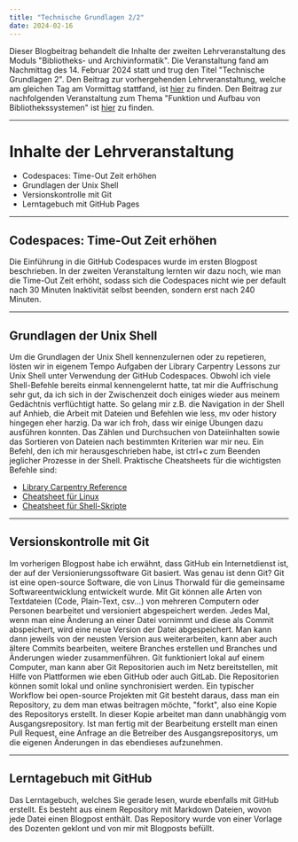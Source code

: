 ```yaml
---
title: "Technische Grundlagen 2/2"
date: 2024-02-16
---
```

Dieser Blogbeitrag behandelt die Inhalte der zweiten Lehrveranstaltung des Moduls "Bibliotheks- und Archivinformatik". Die Veranstaltung fand am Nachmittag des 14. Februar 2024 statt und trug den Titel "Technische Grundlagen 2".
Den Beitrag zur vorhergehenden Lehrveranstaltung, welche am gleichen Tag am Vormittag stattfand, ist [hier](/2024-02-15-grundlagen1.md) zu finden.
Den Beitrag zur nachfolgenden Veranstaltung zum Thema "Funktion und Aufbau von Bibliothekssystemen" ist [hier](/2024-02-27-bibliothekssysteme.md) zu finden.

-----

# Inhalte der Lehrveranstaltung
- Codespaces: Time-Out Zeit erhöhen
- Grundlagen der Unix Shell
- Versionskontrolle mit Git
- Lerntagebuch mit GitHub Pages

-----

## Codespaces: Time-Out Zeit erhöhen
Die Einführung in die GitHub Codespaces wurde im ersten Blogpost beschrieben. In der zweiten Veranstaltung lernten wir dazu noch, wie man die Time-Out Zeit erhöht, sodass sich die Codespaces nicht wie per default nach 30 Minuten Inaktivität selbst beenden, sondern erst nach 240 Minuten.

-----

## Grundlagen der Unix Shell
Um die Grundlagen der Unix Shell kennenzulernen oder zu repetieren, lösten wir in eigenem Tempo Aufgaben der Library Carpentry Lessons zur Unix Shell unter Verwendung der GitHub Codespaces. Obwohl ich viele Shell-Befehle bereits einmal kennengelernt hatte, tat mir die Auffrischung sehr gut, da ich sich in der Zwischenzeit doch einiges wieder aus meinem Gedächtnis verflüchtigt hatte. So gelang mir z.B. die Navigation in der Shell auf Anhieb, die Arbeit mit Dateien und Befehlen wie less, mv oder history hingegen eher harzig. Da war ich froh, dass wir einige Übungen dazu ausführen konnten. Das Zählen und Durchsuchen von Dateiinhalten sowie das Sortieren von Dateien nach bestimmten Kriterien war mir neu.
Ein Befehl, den ich mir herausgeschrieben habe, ist ctrl+c zum Beenden jeglicher Prozesse in der Shell. Praktische Cheatsheets für die wichtigsten Befehle sind:
-	[Library Carpentry Reference](https://librarycarpentry.org/lc-shell/reference.html)
-	[Cheatsheet für Linux](https://devhints.io/linux)
-	[Cheatsheet für Shell-Skripte](https://devhints.io/bash)

-----

## Versionskontrolle mit Git
Im vorherigen Blogpost habe ich erwähnt, dass GitHub ein Internetdienst ist, der auf der Versionierungssoftware Git basiert. Was genau ist denn Git?
Git ist eine open-source Software, die von Linus Thorwald für die gemeinsame Softwareentwicklung entwickelt wurde. Mit Git können alle Arten von Textdateien (Code, Plain-Text, csv...) von mehreren Computern oder Personen bearbeitet und versioniert abgespeichert werden. Jedes Mal, wenn man eine Änderung an einer Datei vornimmt und diese als Commit abspeichert, wird eine neue Version der Datei abgespeichert. Man kann dann jeweils von der neusten Version aus weiterarbeiten, kann aber auch ältere Commits bearbeiten, weitere Branches erstellen und Branches und Änderungen wieder zusammenführen. Git funktioniert lokal auf einem Computer, man kann aber Git Repositorien auch im Netz bereitstellen, mit Hilfe von Plattformen wie eben GitHub oder auch GitLab. Die Repositorien können somit lokal und online synchronisiert werden.
Ein typischer Workflow bei open-source Projekten mit Git besteht daraus, dass man ein Repository, zu dem man etwas beitragen möchte, "forkt", also eine Kopie des Repositorys erstellt. In dieser Kopie arbeitet man dann unabhängig vom Ausgangsrepository. Ist man fertig mit der Bearbeitung erstellt man einen Pull Request, eine Anfrage an die Betreiber des Ausgangsrepositorys, um die eigenen Änderungen in das ebendieses aufzunehmen.

-----

## Lerntagebuch mit GitHub
Das Lerntagebuch, welches Sie gerade lesen, wurde ebenfalls mit GitHub erstellt. Es besteht aus einem Repository mit Markdown Dateien, wovon jede Datei einen Blogpost enthält. Das Repository wurde von einer Vorlage des Dozenten geklont und von mir mit Blogposts befüllt.
